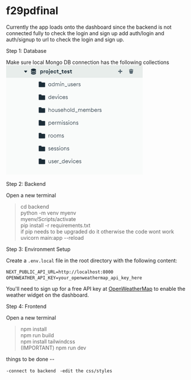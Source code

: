 # f29pdfinal

Currently the app loads onto the dashboard since the backend is not connected fully to check the login and sign up add auth/login and auth/signup to url to check the login and sign up. 



Step 1: Database

Make sure local Mongo DB connection has the following collections <br />
![alt text](image-1.png)

Step 2: Backend

Open a new terminal
>cd backend <br />
>python -m venv myenv <br />
> myenv/Scripts/activate <br />
>pip install -r requirements.txt <br />
> if pip needs to be upgraded do it otherwise the code wont work <br />
>uvicorn main:app --reload <br />

Step 3: Environment Setup

Create a `.env.local` file in the root directory with the following content:
```
NEXT_PUBLIC_API_URL=http://localhost:8000
OPENWEATHER_API_KEY=your_openweathermap_api_key_here
```

You'll need to sign up for a free API key at [OpenWeatherMap](https://openweathermap.org/api) to enable the weather widget on the dashboard.

Step 4: Frontend

Open a new terminal
>npm install <br />
>npm run build <br />
>npm install tailwindcss <br /> (IMPORTANT)
>npm run dev <br />

things to be done --

``-connect to backend ``
``-edit the css/styles``


